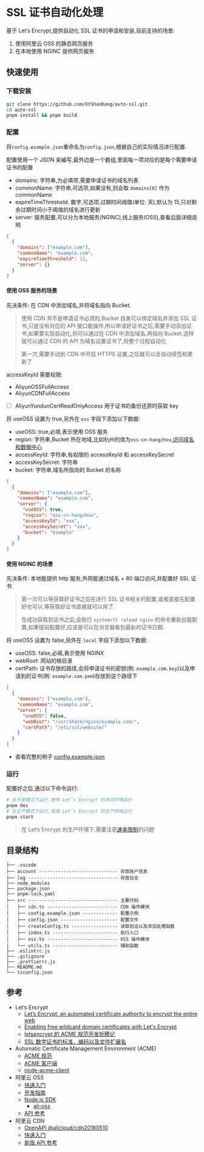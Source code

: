 # SSL 证书自动化处理

基于 Let’s Encrypt,提供自动化 SSL 证书的申请和安装,目前支持的场景:

1. 使用阿里云 OSS 的静态网页服务
2. 在本地使用 NGINC 提供网页服务

## 快速使用

### 下载安装

```sh
git clone https://github.com/XYShaoKang/auto-ssl.git
cd auto-ssl
pnpm install && pnpm build
```

### 配置

将`config.example.json`重命名为`config.json`,根据自己的实际情况进行配置.

配置使用一个 JSON 来编写,最外边是一个数组,里面每一项对应的是每个需要申请证书的配置

- domains: 字符串,为必填项,需要申请证书的域名列表
- commonName: 字符串,可选项,如果没有,则会取 `domains[0]` 作为 commonName
- expireTimeThreshold: 数字,可选项,过期时间阈值(单位: 天),默认为 15,只对剩余过期时间小于阈值的域名进行更新
- server: 服务配置,可以分为本地服务(NGINC),线上服务(OSS),查看后面详细说明

```json
[
  {
    "domains": ["example.com"],
    "commonName": "example.com",
    "expireTimeThreshold": 15,
    "server": {}
  }
]
```

#### 使用 OSS 服务的场景

先决条件: 在 CDN 中添加域名,并将域名指向 Bucket.

> 使用 CDN 并不是申请证书必须的,Bucket 自身可以绑定域名并添加 SSL 证书,只是没有对应的 API 接口能操作,所以申请好证书之后,需要手动添加证书,如果要实现自动化,则可以通过在 CDN 中添加域名,再指向 Bucket,这样就可以通过 CDN 的 API 为域名设置证书了,将整个过程自动化
>
> 第一次,需要手动到 CDN 中开启 HTTPS 设置,之后就可以全自动续签和更新了

accessKeyId 需要权限:

- AliyunOSSFullAccess
- AliyunCDNFullAccess
- [ ] AliyunYundunCertReadOnlyAccess 用于证书的备份还原时获取 key

将 useOSS 设置为 true,另外在 `oss` 字段下添加以下数据:

- useOSS: true,必填,表示使用 OSS 服务
- region: 字符串,Bucket 所在地域,比如杭州的值为`oss-cn-hangzhou`,[访问域名和数据中心](https://help.aliyun.com/document_detail/31837.htm)
- accessKeyId: 字符串,有权限的 accessKeyId 和 accessKeySecret
- accessKeySecret: 字符串
- bucket: 字符串,域名所指向的 Bucket 的名称

```json
[
  {
    "domains": ["example.com"],
    "commonName": "example.com",
    "server": {
      "useOSS": true,
      "region": "oss-cn-hangzhou",
      "accessKeyId": "xxx",
      "accessKeySecret": "xxx",
      "bucket": "example"
    }
  }
]
```

#### 使用 NGINC 的场景

先决条件: 本地能提供 http 服务,外网能通过域名 + 80 端口访问,并配置好 SSL 证书

> 第一次可以等获取好证书之后在进行 SSL 证书相关的配置,或者直接先配置好也可以,等获取好证书直接就可以用了.
>
> 在成功获取到证书之后,会执行 `systemctl reload nginx` 的命令重新加载配置,如果提前配置好,应该是可以在浏览器看到最新的证书日期.

将 useOSS 设置为 false,另外在 `local` 字段下添加以下数据:

- useOSS: false,必填,表示使用 NGINX
- webRoot: 网站的根目录
- certPath: 证书存放的路径,会将申请证书的密钥(例: `example.com.key`)以及申请到的证书(例: `example.com.pem`)存放到这个路径下

```json
[
  {
    "domains": ["example.com"],
    "commonName": "example.com",
    "server": {
      "useOSS": false,
      "webRoot": "/usr/share/nginx/example.com/",
      "certPath": "/etc/ssl/website/"
    }
  }
]
```

- 查看完整的例子 [config.example.json](./config.example.json)

### 运行

配置好之后,通过以下命令运行:

```sh
# 在开发模式下运行,使用 Let’s Encrypt 的测试环境运行
pnpm dev
# 在生产模式下运行,使用 Let’s Encrypt 的生产环境运行
pnpm start
```

> 在 Let’s Encrypt 的生产环境下,需要注意[速率限制](https://letsencrypt.org/zh-cn/docs/rate-limits/)的问题

## 目录结构

```
├── .vscode
├── account ----------------------------- 存放账户信息
├── log --------------------------------- 存放日志
├── node_modules
├── package.json
├── pnpm-lock.yaml
├── src --------------------------------- 主要代码
│   ├── cdn.ts -------------------------- CDN 操作模块
│   ├── config.example.json ------------- 配置示例
│   ├── config.json --------------------- 配置文件
│   ├── createConfig.ts ----------------- 读取验证以及添加处理函数
│   ├── index.ts ------------------------ 执行入口
│   ├── oss.ts -------------------------- OSS 操作模块
│   └── utils.ts ------------------------ 辅助函数
├── .eslintrc.js
├── .gitignore
├── .prettierrc.js
├── README.md
└── tsconfig.json
```

## 参考

- Let’s Encrypt
  - [Let’s Encrypt: an automated certificate authority to encrypt the entire web](https://blog.acolyer.org/2020/02/12/lets-encrypt-an-automated-certificate-authority-to-encrypt-the-entire-web/)
  - [Enabling free wildcard domain certificates with Let's Encrypt](https://www.netlify.com/blog/2018/08/20/enabling-free-wildcard-domain-certificates-with-lets-encrypt/)
  - [letsencrypt 的 ACME 规范开发折腾记](https://zhuanlan.zhihu.com/p/73981808)
  - [SSL 数字证书的标准、编码以及文件扩展名](https://kangzubin.com/certificate-format/)
- Automatic Certificate Management Environment (ACME)
  - [ACME 规范](https://datatracker.ietf.org/doc/html/rfc8555)
  - [ACME 客户端](https://letsencrypt.org/zh-cn/docs/client-options/)
  - [node-acme-client](https://github.com/publishlab/node-acme-client)
- 阿里云 OSS
  - [快速入门](https://help.aliyun.com/document_detail/31823.html)
  - [开发指南](https://help.aliyun.com/document_detail/32067.html)
  - [Node.js SDK](https://help.aliyun.com/document_detail/32067.html)
    - [ali-oss](https://github.com/ali-sdk/ali-oss?spm=a2c4g.11186623.0.0.1399110aA6KgYL)
  - [API 参考](https://help.aliyun.com/document_detail/31947.html)
- 阿里云 CDN
  - [OpenAPI @alicloud/cdn20180510](https://next.api.aliyun.com/api-tools/sdk/Cdn?version=2018-05-10&language=nodejs-tea)
  - [快速入门](https://help.aliyun.com/document_detail/27111.html)
  - [新版 API 参考](https://help.aliyun.com/document_detail/91036.html)
